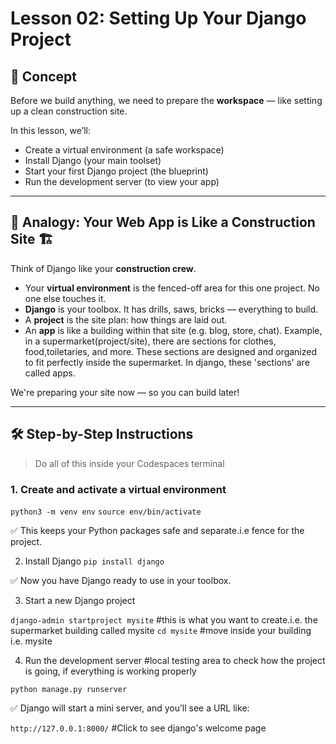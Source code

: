 # Lesson 02: Setting Up Your Django Project

## 🚀 Concept

Before we build anything, we need to prepare the **workspace** — like setting up a clean construction site.

In this lesson, we’ll:
- Create a virtual environment (a safe workspace)
- Install Django (your main toolset)
- Start your first Django project (the blueprint)
- Run the development server (to view your app)

---

## 🧱 Analogy: Your Web App is Like a Construction Site 🏗️

Think of Django like your **construction crew**.

- Your **virtual environment** is the fenced-off area for this one project. No one else touches it.
- **Django** is your toolbox. It has drills, saws, bricks — everything to build.
- A **project** is the site plan: how things are laid out.
- An **app** is like a building within that site (e.g. blog, store, chat). 
Example, in a supermarket(project/site), there are sections for clothes, food,toiletaries, and more. These sections are designed and organized to fit perfectly inside the supermarket. In django, these 'sections' are called apps.

We're preparing your site now — so you can build later!

---

## 🛠️ Step-by-Step Instructions

> Do all of this inside your Codespaces terminal

### 1. Create and activate a virtual environment


`python3 -m venv env`
`source env/bin/activate`

✅ This keeps your Python packages safe and separate.i.e fence for the project.

2. Install Django
`pip install django`

✅ Now you have Django ready to use in your toolbox.

3. Start a new Django project

`django-admin startproject mysite`  #this is what you want to create.i.e. the supermarket building called mysite
`cd mysite` #move inside your building i.e. mysite

4. Run the development server #local testing area to check how the project is going, if everything is working properly

`python manage.py runserver`

✅ Django will start a mini server, and you’ll see a URL like:

`http://127.0.0.1:8000/` #Click to see django's welcome page










